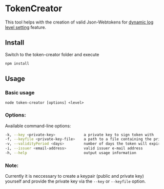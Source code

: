 # TokenCreator

This tool helps with the creation of valid Json-Webtokens for [dynamic log level setting](https://github.com/SAP/cf-nodejs-logging-support#dynamic-log-levels) feature. 

## Install
Switch to the token-creator folder and execute
```sh
npm install
```

## Usage
### Basic usage
```node token-creator [options] <level>```

### Options:
Available command-line options:
```sh
-k, --key <private-key>             a private key to sign token with
-f, --keyfile <private-key-file>    a path to a file containing the private key
-v, --validityPeriod <days>         number of days the token will expire after
-i, --issuer <email-address>        valid issuer e-mail address
-h, --help                          output usage information
```

### Note:
Currently it is neccessary to create a keypair (public and private key) yourself and provide the private key via the ```--key``` or ```--keyfile``` option. 
